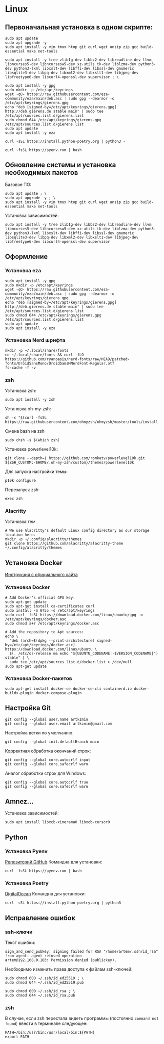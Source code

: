 # Linux

## Первоначальная установка в одном скрипте:
```
sudo apt update
sudo apt upgrade -y
sudo apt install -y vim tmux htop git curl wget unzip zip gcc build-essential make net-tools

sudo apt install -y tree zlib1g-dev libbz2-dev libreadline-dev llvm libncurses5-dev libncursesw5-dev xz-utils tk-dev liblzma-dev python3-dev python3-lxml libxslt-dev libffi-dev libssl-dev gnumeric libsqlite3-dev libpq-dev libxml2-dev libxslt1-dev libjpeg-dev libfreetype6-dev libcurl4-openssl-dev supervisor ; \

sudo apt install -y gpg
sudo mkdir -p /etc/apt/keyrings
wget -qO- https://raw.githubusercontent.com/eza-community/eza/main/deb.asc | sudo gpg --dearmor -o /etc/apt/keyrings/gierens.gpg
echo "deb [signed-by=/etc/apt/keyrings/gierens.gpg] http://deb.gierens.de stable main" | sudo tee /etc/apt/sources.list.d/gierens.list
sudo chmod 644 /etc/apt/keyrings/gierens.gpg /etc/apt/sources.list.d/gierens.list
sudo apt update
sudo apt install -y eza

curl -sSL https://install.python-poetry.org | python3 -

curl -fsSL https://pyenv.run | bash
```




## Обновление системы и установка необходимых пакетов
Базовое ПО:
```
sudo apt update ; \
sudo apt upgrade -y ; \
sudo apt install -y vim tmux htop git curl wget unzip zip gcc build-essential make net-tools
```
Установка зависимостей:
```
sudo apt install -y tree zlib1g-dev libbz2-dev libreadline-dev llvm libncurses5-dev libncursesw5-dev xz-utils tk-dev liblzma-dev python3-dev python3-lxml libxslt-dev libffi-dev libssl-dev gnumeric libsqlite3-dev libpq-dev libxml2-dev libxslt1-dev libjpeg-dev libfreetype6-dev libcurl4-openssl-dev supervisor
```




## Оформление
### Установка eza
```
sudo apt install -y gpg
sudo mkdir -p /etc/apt/keyrings
wget -qO- https://raw.githubusercontent.com/eza-community/eza/main/deb.asc | sudo gpg --dearmor -o /etc/apt/keyrings/gierens.gpg
echo "deb [signed-by=/etc/apt/keyrings/gierens.gpg] http://deb.gierens.de stable main" | sudo tee /etc/apt/sources.list.d/gierens.list
sudo chmod 644 /etc/apt/keyrings/gierens.gpg /etc/apt/sources.list.d/gierens.list
sudo apt update
sudo apt install -y eza
```
### Установка Nerd шрифта
```
mkdir -p ~/.local/share/fonts
cd ~/.local/share/fonts && curl -fLO https://github.com/ryanoasis/nerd-fonts/raw/HEAD/patched-fonts/DroidSansMono/DroidSansMNerdFont-Regular.otf
fc-cache -f -v
```
### zsh
Установка zsh:
```
sudo apt install -y zsh
```
Установка oh-my-zsh:
```
sh -c "$(curl -fsSL https://raw.githubusercontent.com/ohmyzsh/ohmyzsh/master/tools/install.sh)"
```
Смена bash на zsh
```
sudo chsh -s $(which zsh)
```
Установка powerlevel10k:
```
git clone --depth=1 https://github.com/romkatv/powerlevel10k.git ${ZSH_CUSTOM:-$HOME/.oh-my-zsh/custom}/themes/powerlevel10k
```
Для запуска настройки темы:
```
p10k configure
```
Перезапуск zsh:
```
exec zsh
```
### Alacritty
Установка тем
```
# We use Alacritty's default Linux config directory as our storage location here.
mkdir -p ~/.config/alacritty/themes
git clone https://github.com/alacritty/alacritty-theme ~/.config/alacritty/themes
```




## Установка Docker
[Инструкция с официального сайта](https://docs.docker.com/engine/install/ubuntu/)
### Установка Docker
```
# Add Docker's official GPG key:
sudo apt-get update
sudo apt-get install ca-certificates curl
sudo install -m 0755 -d /etc/apt/keyrings
sudo curl -fsSL https://download.docker.com/linux/ubuntu/gpg -o /etc/apt/keyrings/docker.asc
sudo chmod a+r /etc/apt/keyrings/docker.asc

# Add the repository to Apt sources:
echo \
  "deb [arch=$(dpkg --print-architecture) signed-by=/etc/apt/keyrings/docker.asc] https://download.docker.com/linux/ubuntu \
  $(. /etc/os-release && echo "${UBUNTU_CODENAME:-$VERSION_CODENAME}") stable" | \
  sudo tee /etc/apt/sources.list.d/docker.list > /dev/null
sudo apt-get update
```
### Установка Docker-пакетов
```
sudo apt-get install docker-ce docker-ce-cli containerd.io docker-buildx-plugin docker-compose-plugin
```




## Настройка Git
```
git config --global user.name artkzmin
git config --global user.email artkzmin@gmail.com
```
Настройка ветки по умолчанию:
```
git config --global init.defaultBranch main
```
Корректная обработка окончаний строк:
```
git config --global core.autocrlf input
git config --global core.safecrlf warn
```
Аналог обработки строк для Windows:
```
git config --global core.autocrlf true
git config --global core.safecrlf warn
```



## Amnez...
Установка зависимостей:
```
sudo apt install libxcb-xinerama0 libxcb-cursor0
```



## Python

### Установка Pyenv
[Репозиторий GitHub](https://github.com/pyenv/pyenv?tab=readme-ov-file#unixmacos)
Командна для установки:
```
curl -fsSL https://pyenv.run | bash
```

### Установка Poetry
[DigitalOcean](https://www.digitalocean.com/community/tutorials/how-to-install-poetry-to-manage-python-dependencies-on-ubuntu-22-04)
Командна для установки:
```
curl -sSL https://install.python-poetry.org | python3 -
```




## Исправление ошибок
### ssh-ключи
Текст ошибки:
```
sign_and_send_pubkey: signing failed for RSA "/home/artem/.ssh/id_rsa" from agent: agent refused operation
artem@192.168.0.103: Permission denied (publickey).
```
Необходимо изменить права доступа к файлам ssh-ключей:
```
sudo chmod 600 ~/.ssh/id_ed25519 ; \
sudo chmod 644 ~/.ssh/id_ed25519.pub
```
```
sudo chmod 600 ~/.ssh/id_rsa ; \
sudo chmod 644 ~/.ssh/id_rsa.pub
```
### zsh
В случае, если zsh перестала видеть программы (постоянно `command not found`) ввести в терминале следующее:
```
PATH=/bin:/usr/bin:/usr/local/bin:${PATH}
export PATH
```
